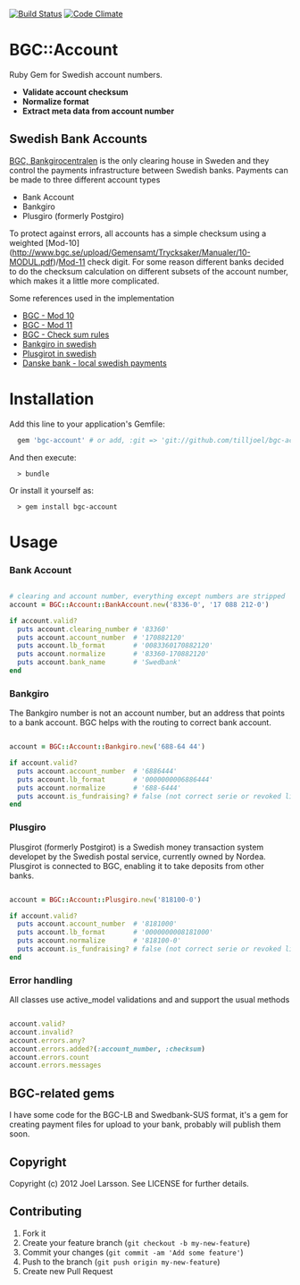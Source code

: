 [![Build Status](https://travis-ci.org/tilljoel/bgc-account.png?branch=master)](https://travis-ci.org/tilljoel/bgc-account)
[![Code Climate](https://codeclimate.com/github/tilljoel/bgc-account.png)](https://codeclimate.com/github/tilljoel/bgc-account)
# BGC::Account

Ruby Gem for Swedish account numbers.

* __Validate account checksum__
* __Normalize format__
* __Extract meta data from account number__

## Swedish Bank Accounts

[BGC, Bankgirocentralen](http://bgc.se) is the only clearing house in
Sweden and they control the payments infrastructure between Swedish
banks. Payments can be made to three different account types

* Bank Account
* Bankgiro
* Plusgiro (formerly Postgiro)

To protect against errors, all accounts has a simple checksum
using a weighted [Mod-10]
(http://www.bgc.se/upload/Gemensamt/Trycksaker/Manualer/10-MODUL.pdf)/[Mod-11](http://www.bgc.se/upload/Gemensamt/Trycksaker/Manualer/11-MODUL.pdf)
check digit. For some reason different banks decided to do the
checksum calculation on different subsets of the account number, which
makes it a little more complicated.

Some references used in the implementation

* [BGC - Mod 10](http://www.bgc.se/upload/Gemensamt/Trycksaker/Manualer/10-MODUL)
* [BGC - Mod 11 ](http://www.bgc.se/upload/Gemensamt/Trycksaker/Manualer/11-MODUL.pdf)
* [BGC - Check sum rules](http://www.bgc.se/upload/Gemensamt/Trycksaker/Manualer/BG910.pdf)
* [Bankgiro in swedish](http://sv.wikipedia.org/wiki/Bankgirot)
* [Plusgirot in swedish](http://sv.wikipedia.org/wiki/Plusgirot)
* [Danske bank - local swedish payments](https://www-2.danskebank.com/Link/BOCMSIUK/$file/BO_CMSI_UK.pdf)

# Installation

Add this line to your application's Gemfile:

```ruby
  gem 'bgc-account' # or add, :git => 'git://github.com/tilljoel/bgc-account.git'
```

And then execute:

```
  > bundle
```

Or install it yourself as:

```
  > gem install bgc-account
```

# Usage

### Bank Account

```ruby

# clearing and account number, everything except numbers are stripped
account = BGC::Account::BankAccount.new('8336-0', '17 088 212-0')

if account.valid?
  puts account.clearing_number # '83360'
  puts account.account_number  # '170882120'
  puts account.lb_format       # '0083360170882120'
  puts account.normalize       # '83360-170882120'
  puts account.bank_name       # 'Swedbank'
end

```

### Bankgiro

The Bankgiro number is not an account number, but an address that points to a
bank account. BGC helps with the routing to correct bank account.

```ruby

account = BGC::Account::Bankgiro.new('688-64 44')

if account.valid?
  puts account.account_number  # '6886444'
  puts account.lb_format       # '0000000006886444'
  puts account.normalize       # '688-6444'
  puts account.is_fundraising? # false (not correct serie or revoked license)
end

```

### Plusgiro

Plusgirot (formerly Postgirot) is a Swedish money transaction system developet
by the Swedish postal service, currently owned by Nordea. Plusgirot is
connected to BGC, enabling it to take deposits from other banks.

```ruby

account = BGC::Account::Plusgiro.new('818100-0')

if account.valid?
  puts account.account_number  # '8181000'
  puts account.lb_format       # '0000000008181000'
  puts account.normalize       # '818100-0'
  puts account.is_fundraising? # false (not correct serie or revoked license)
end

```

### Error handling

All classes use active_model validations and and support the usual methods

```ruby

account.valid?
account.invalid?
account.errors.any?
account.errors.added?(:account_number, :checksum)
account.errors.count
account.errors.messages

```

## BGC-related gems

I have some code for the BGC-LB and Swedbank-SUS format, it's a gem for
creating payment files for upload to your bank, probably will publish
them soon.

## Copyright

Copyright (c) 2012 Joel Larsson. See LICENSE for further details.

## Contributing

1. Fork it
2. Create your feature branch (`git checkout -b my-new-feature`)
3. Commit your changes (`git commit -am 'Add some feature'`)
4. Push to the branch (`git push origin my-new-feature`)
5. Create new Pull Request
